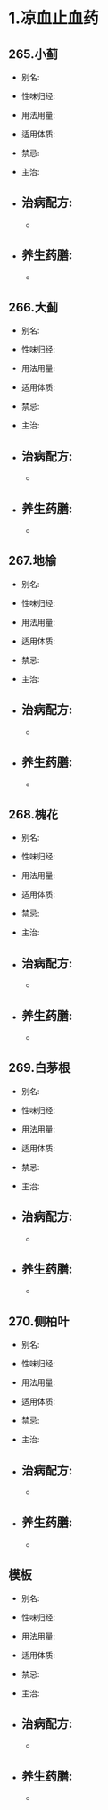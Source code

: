 # 1.凉血止血药

## 265.小蓟

- 别名: 
- 性味归经: 
- 用法用量: 
- 适用体质: 
- 禁忌: 

- 主治: 
- 治病配方: 
  - 
  - 
  
- 养生药膳: 
  -  
  -  
  
  
## 266.大蓟

- 别名: 
- 性味归经: 
- 用法用量: 
- 适用体质: 
- 禁忌: 

- 主治: 
- 治病配方: 
  - 
  - 
  
- 养生药膳: 
  -  
  -  
  
  
  
## 267.地榆

- 别名: 
- 性味归经: 
- 用法用量: 
- 适用体质: 
- 禁忌: 

- 主治: 
- 治病配方: 
  - 
  - 
  
- 养生药膳: 
  -  
  -  



## 268.槐花

- 别名: 
- 性味归经: 
- 用法用量: 
- 适用体质: 
- 禁忌: 

- 主治: 
- 治病配方: 
  - 
  - 
  
- 养生药膳: 
  -  
  -  


## 269.白茅根

- 别名: 
- 性味归经: 
- 用法用量: 
- 适用体质: 
- 禁忌: 

- 主治: 
- 治病配方: 
  - 
  - 
  
- 养生药膳: 
  -  
  -  
  
  
  

## 270.侧柏叶

- 别名: 
- 性味归经: 
- 用法用量: 
- 适用体质: 
- 禁忌: 

- 主治: 
- 治病配方: 
  - 
  - 
  
- 养生药膳: 
  -  
  -  
  
  
  




## 模板

- 别名: 
- 性味归经: 
- 用法用量: 
- 适用体质: 
- 禁忌: 

- 主治: 
- 治病配方: 
  - 
  - 
  
- 养生药膳: 
  -  
  -  


